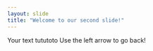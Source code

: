 ```yaml
---
layout: slide
title: "Welcome to our second slide!"
---
```

Your text tututoto
Use the left arrow to go back!
